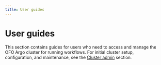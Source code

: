 ```yaml
---
title: User guides
---
```


# User guides

This section contains guides for users who need to access and manage the OFO Argo cluster for
running workflows. For initial cluster setup, configuration, and maintenance, see the [Cluster
admin](../admin) section.
